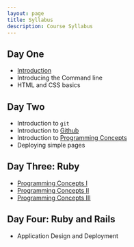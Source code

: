 ```yaml
---
layout: page
title: Syllabus
description: Course Syllabus
---
```


<div class="syllabus">
  <div id="day-one">
    <h2>Day One</h2>
    <ul>
      <li><a href="{{"/assets/slides/hilt-intro.pdf" | prepend: site.baseurl }}">Introduction</a></li>
      <li>Introducing the Command line</li>
      <li>HTML and CSS basics</li>
    </ul>
  </div>
  <div id="day-two">
    <h2>Day Two</h2>
    <ul>
      <li>Introduction to <code>git</code></li>
      <li>Introduction to <a href="https://github.com">Github</a></li>
      <li>Introduction to <a href= "{{ "/assets/img/php_kitten.jpg" | prepend: site.baseurl }}">Programming Concepts</a></li>
      <li>Deploying simple pages</li>
    </ul>
  </div>
  <div id="day-three">
    <h2>Day Three: Ruby</h2>
    <ul>
      <li><a href="{{ "/assets/slides/hilt-programming-i.pdf" | prepend: site.baseurl }}">Programming Concepts I</a></li>
      <li><a href="{{ "/assets/slides/hilt-programming-ii.pdf" | prepend: site.baseurl" }}">Programming Concepts II</a></li>
      <li><a href="{{ "/assets/slides/hilt-programming-iii.pdf" | prepend: site.baseurl }}">Programming Concepts III</a></li>
    </ul>
  </div>
  <div id="day-four">
    <h2>Day Four: Ruby and Rails</h2>
    <ul>
      <li>Application Design and Deployment</li>
    </ul>
  </div>
